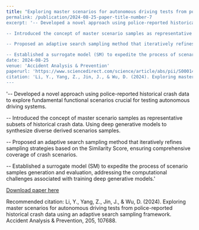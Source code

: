 ```yaml
---
title: "Exploring master scenarios for autonomous driving tests from police-reported historical crash data using an adaptive search sampling framework
permalink: /publication/2024-08-25-paper-title-number-7
excerpt: '-- Developed a novel approach using police-reported historical crash data to explore fundamental functional scenarios crucial for testing autonomous driving systems.

-- Introduced the concept of master scenario samples as representative subsets of historical crash data. Using deep generative models to synthesize diverse derived scenarios samples.

-- Proposed an adaptive search sampling method that iteratively refines sampling strategies based on the Similarity Score, ensuring comprehensive coverage of crash scenarios.

-- Established a surrogate model (SM) to expedite the process of scenario samples generation and evaluation, addressing the computational challenges associated with training deep generative models.'
date: 2024-08-25
venue: 'Accident Analysis & Prevention'
paperurl: 'https://www.sciencedirect.com/science/article/abs/pii/S0001457524001155'
citation: 'Li, Y., Yang, Z., Jin, J., & Wu, D. (2024). Exploring master scenarios for autonomous driving tests from police-reported historical crash data using an adaptive search sampling framework. Accident Analysis & Prevention, 205, 107688.'
---
```


'-- Developed a novel approach using police-reported historical crash data to explore fundamental functional scenarios crucial for testing autonomous driving systems.

-- Introduced the concept of master scenario samples as representative subsets of historical crash data. Using deep generative models to synthesize diverse derived scenarios samples.

-- Proposed an adaptive search sampling method that iteratively refines sampling strategies based on the Similarity Score, ensuring comprehensive coverage of crash scenarios.

-- Established a surrogate model (SM) to expedite the process of scenario samples generation and evaluation, addressing the computational challenges associated with training deep generative models.'


[Download paper here](https://www.sciencedirect.com/science/article/pii/S0001457524002331)

Recommended citation: 
Li, Y., Yang, Z., Jin, J., & Wu, D. (2024). Exploring master scenarios for autonomous driving tests from police-reported historical crash data using an adaptive search sampling framework. Accident Analysis & Prevention, 205, 107688.
